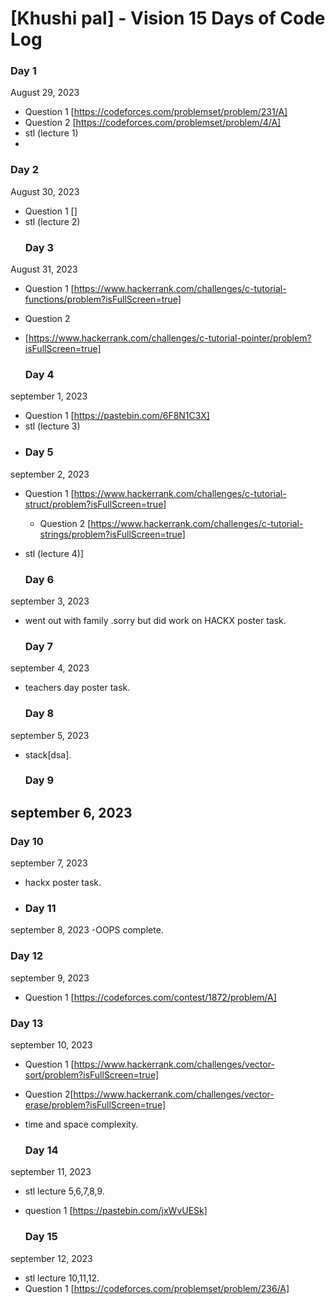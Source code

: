 # [Khushi pal] - Vision 15 Days of Code Log

### Day 1

August 29, 2023

- Question 1
  [https://codeforces.com/problemset/problem/231/A]
- Question 2
  [https://codeforces.com/problemset/problem/4/A]
- stl (lecture 1)
- 
 ### Day 2

August 30, 2023

- Question 1
  []
- stl (lecture 2)
   ### Day 3

August 31, 2023

- Question 1
  [https://www.hackerrank.com/challenges/c-tutorial-functions/problem?isFullScreen=true]
- Question 2
-  [https://www.hackerrank.com/challenges/c-tutorial-pointer/problem?isFullScreen=true]

    ### Day 4
   
  september 1, 2023

- Question 1
  [https://pastebin.com/6F8N1C3X]
- stl (lecture 3)
- 
  ### Day 5
  
september 2, 2023

- Question 1
  [https://www.hackerrank.com/challenges/c-tutorial-struct/problem?isFullScreen=true]
  - Question 2
  [https://www.hackerrank.com/challenges/c-tutorial-strings/problem?isFullScreen=true]
- stl (lecture 4)]
  
  ### Day 6
  
september 3, 2023

- went out with family .sorry but did work on HACKX poster task.

  ### Day 7
  
september 4, 2023

- teachers day poster task.
  
  ### Day 8
september 5, 2023

- stack[dsa].

   ### Day 9
september 6, 2023
- 

 ### Day 10
  
september 7, 2023
- hackx poster task.

-  ### Day 11
september 8, 2023
-OOPS complete.

### Day 12

september 9, 2023

- Question 1
  [https://codeforces.com/contest/1872/problem/A]

### Day 13

september 10, 2023

- Question 1
  [https://www.hackerrank.com/challenges/vector-sort/problem?isFullScreen=true]
- Question 2[https://www.hackerrank.com/challenges/vector-erase/problem?isFullScreen=true]
 
- time and space complexity.

  ### Day 14
september 11, 2023
- stl lecture 5,6,7,8,9.
- question 1  [https://pastebin.com/jxWvUESk]
 
   ### Day 15
september 12, 2023
- stl lecture 10,11,12.
- Question 1 [https://codeforces.com/problemset/problem/236/A]
  


 

  
